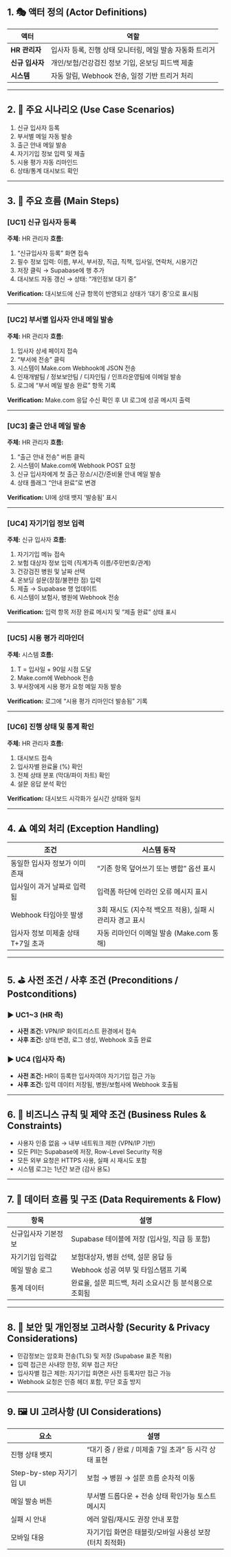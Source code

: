 
## 1. 🎭 액터 정의 (Actor Definitions)

| 액터         | 역할                                |
| ---------- | --------------------------------- |
| **HR 관리자** | 입사자 등록, 진행 상태 모니터링, 메일 발송 자동화 트리거 |
| **신규 입사자** | 개인/보험/건강검진 정보 기입, 온보딩 피드백 제출      |
| **시스템**    | 자동 알림, Webhook 전송, 일정 기반 트리거 처리   |

---

## 2. 📌 주요 시나리오 (Use Case Scenarios)

1. 신규 입사자 등록
2. 부서별 메일 자동 발송
3. 출근 안내 메일 발송
4. 자기기입 정보 입력 및 제출
5. 시용 평가 자동 리마인드
6. 상태/통계 대시보드 확인

---

## 3. 🧭 주요 흐름 (Main Steps)

### \[UC1] 신규 입사자 등록

**주체:** HR 관리자
**흐름:**

1. “신규입사자 등록” 화면 접속
2. 필수 정보 입력: 이름, 부서, 부서장, 직급, 직책, 입사일, 연락처, 시용기간
3. 저장 클릭 → Supabase에 행 추가
4. 대시보드 자동 갱신 → 상태: “개인정보 대기 중”

**Verification:** 대시보드에 신규 항목이 반영되고 상태가 ‘대기 중’으로 표시됨

---

### \[UC2] 부서별 입사자 안내 메일 발송

**주체:** HR 관리자
**흐름:**

1. 입사자 상세 페이지 접속
2. “부서에 전송” 클릭
3. 시스템이 Make.com Webhook에 JSON 전송
4. 인재개발팀 / 정보보안팀 / 디자인팀 / 인프라운영팀에 이메일 발송
5. 로그에 “부서 메일 발송 완료” 항목 기록

**Verification:** Make.com 응답 수신 확인 후 UI 로그에 성공 메시지 출력

---

### \[UC3] 출근 안내 메일 발송

**주체:** HR 관리자
**흐름:**

1. “출근 안내 전송” 버튼 클릭
2. 시스템이 Make.com에 Webhook POST 요청
3. 신규 입사자에게 첫 출근 장소/시간/준비물 안내 메일 발송
4. 상태 플래그 “안내 완료”로 변경

**Verification:** UI에 상태 뱃지 '발송됨' 표시

---

### \[UC4] 자기기입 정보 입력

**주체:** 신규 입사자
**흐름:**

1. 자기기입 메뉴 접속
2. 보험 대상자 정보 입력 (직계가족 이름/주민번호/관계)
3. 건강검진 병원 및 날짜 선택
4. 온보딩 설문(장점/불편한 점) 입력
5. 제출 → Supabase 행 업데이트
6. 시스템이 보험사, 병원에 Webhook 전송

**Verification:** 입력 항목 저장 완료 메시지 및 “제출 완료” 상태 표시

---

### \[UC5] 시용 평가 리마인더

**주체:** 시스템
**흐름:**

1. T = 입사일 + 90일 시점 도달
2. Make.com에 Webhook 전송
3. 부서장에게 시용 평가 요청 메일 자동 발송

**Verification:** 로그에 “시용 평가 리마인더 발송됨” 기록

---

### \[UC6] 진행 상태 및 통계 확인

**주체:** HR 관리자
**흐름:**

1. 대시보드 접속
2. 입사자별 완료율 (%) 확인
3. 전체 상태 분포 (막대/파이 차트) 확인
4. 설문 응답 분석 확인

**Verification:** 대시보드 시각화가 실시간 상태와 일치

---

## 4. ⚠ 예외 처리 (Exception Handling)

| 조건                    | 시스템 동작                              |
| --------------------- | ----------------------------------- |
| 동일한 입사자 정보가 이미 존재     | “기존 항목 덮어쓰기 또는 병합” 옵션 표시            |
| 입사일이 과거 날짜로 입력됨       | 입력폼 하단에 인라인 오류 메시지 표시               |
| Webhook 타임아웃 발생       | 3회 재시도 (지수적 백오프 적용), 실패 시 관리자 경고 표시 |
| 입사자 정보 미제출 상태 T+7일 초과 | 자동 리마인더 이메일 발송 (Make.com 통해)        |

---

## 5. ⛳ 사전 조건 / 사후 조건 (Preconditions / Postconditions)

### ▶ UC1\~3 (HR 측)

* **사전 조건:** VPN/IP 화이트리스트 환경에서 접속
* **사후 조건:** 상태 변경, 로그 생성, Webhook 호출 완료

### ▶ UC4 (입사자 측)

* **사전 조건:** HR이 등록한 입사자여야 자기기입 접근 가능
* **사후 조건:** 입력 데이터 저장됨, 병원/보험사에 Webhook 호출됨

---

## 6. 📜 비즈니스 규칙 및 제약 조건 (Business Rules & Constraints)

* 사용자 인증 없음 → 내부 네트워크 제한 (VPN/IP 기반)
* 모든 PII는 Supabase에 저장, Row-Level Security 적용
* 모든 외부 요청은 HTTPS 사용, 실패 시 재시도 포함
* 시스템 로그는 1년간 보관 (감사 용도)

---

## 7. 🔄 데이터 흐름 및 구조 (Data Requirements & Flow)

| 항목         | 설명                               |
| ---------- | -------------------------------- |
| 신규입사자 기본정보 | Supabase 테이블에 저장 (입사일, 직급 등 포함)  |
| 자기기입 입력값   | 보험대상자, 병원 선택, 설문 응답 등            |
| 메일 발송 로그   | Webhook 성공 여부 및 타임스탬프 기록         |
| 통계 데이터     | 완료율, 설문 피드백, 처리 소요시간 등 분석용으로 조회됨 |

---

## 8. 🔐 보안 및 개인정보 고려사항 (Security & Privacy Considerations)

* 민감정보는 암호화 전송(TLS) 및 저장 (Supabase 표준 적용)
* 입력 접근은 사내망 한정, 외부 접근 차단
* 입사자별 접근 제한: 자기기입 화면은 사전 등록자만 접근 가능
* Webhook 요청은 인증 헤더 포함, 무단 호출 방지

---

## 9. 🖼 UI 고려사항 (UI Considerations)

| 요소                   | 설명                                 |
| -------------------- | ---------------------------------- |
| 진행 상태 뱃지             | “대기 중 / 완료 / 미제출 7일 초과” 등 시각 상태 표현 |
| Step-by-step 자기기입 UI | 보험 → 병원 → 설문 흐름 순차적 이동             |
| 메일 발송 버튼             | 부서별 드롭다운 + 전송 상태 확인가능 토스트 메시지      |
| 실패 시 안내              | 에러 알림/재시도 권장 안내 포함                 |
| 모바일 대응               | 자기기입 화면은 태블릿/모바일 사용성 보장 (터치 최적화)   |



